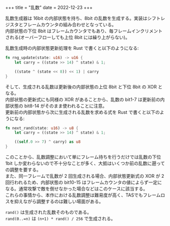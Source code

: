 +++
title = "乱数"
date = 2022-12-23
+++

乱数生成器は 16bit の内部状態を持ち、8bit の乱数を生成する。実装はシフトレジスタとフレームカウンタの組み合わせとなっている。  
内部状態の下位 8bit はフレームカウンタでもあり、毎フレームインクリメントされる(オーバーフローしても上位 8bit には繰り上がらない)。

乱数生成時の内部状態更新処理を Rust で書くと以下のようになる:

```rust
fn rng_update(state: u16) -> u16 {
    let carry = ((state >> 14) ^ state) & 1;

    ((state ^ (state << 8)) << 1) | carry
}
```

そして、生成される乱数は更新後の内部状態の上位 8bit と下位 8bit の XOR となる。  
内部状態の更新式にも同様の XOR があることから、乱数の bit1-7 は更新前の内部状態の bit8-14 がそのまま使われることに注意。  
更新前の内部状態から次に生成される乱数を求める式を Rust で書くと以下のようになる:

```rust
fn next_rand(state: u16) -> u8 {
    let carry = ((state >> 14) ^ state) & 1;

    ((self.0 >> 7) ^ carry) as u8
}
```

このことから、乱数調整において単にフレーム待ちを行うだけでは乱数の下位 1bit しか変わらないので不十分なことが多く、大抵はいくつか前の乱数に遡っての調整を要する。  
また、同一フレームで乱数が 2 回生成される場合、内部状態更新式の XOR が 2 回行われるため、内部状態の bit10-15 はフレームカウンタの値によらず一定になる。通常攻撃で敵を倒せなかった場合などはこのケースに該当する。  
これらの事情から、本作における乱数調整は難易度が高く、TASでもフレームロスを抑えながら調整するのは難しい場面がある。

`rand()` は生成された乱数そのものである。  
`rand(0..=n)` は `(n+1) * rand() / 256` で生成される。
